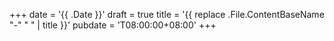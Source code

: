 +++
date = '{{ .Date }}'
draft = true
title = '{{ replace .File.ContentBaseName "-" " " | title }}'
pubdate = 'T08:00:00+08:00'
+++
